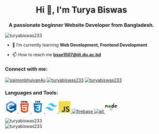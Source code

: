 <h1 align="center">Hi 👋, I'm Turya Biswas</h1>
<h3 align="center">A passionate beginner Website Developer from Bangladesh.</h3>

<p align="left"> <img src="https://komarev.com/ghpvc/?username=turyabiswas233&label=Profile%20views&color=0e75b6&style=flat" alt="turyabiswas233" /> </p>

- 🌱 I’m currently learning **Web Development, Frontend Development**

- 📫 How to reach me **<bsse1507@iit.du.ac.bd>**

<h3 align="left">Connect with me:</h3>
<p align="left">
<a href="https://fb.com/tBiswas.012" target="blank"><img align="center" src="https://raw.githubusercontent.com/rahuldkjain/github-profile-readme-generator/master/src/images/icons/Social/facebook.svg" alt="saimonbhuiyan4u" height="30" width="40" /></a>
<!-- <a href="https://instagram.com/_mahmudulturyabiswas233_" target="blank"><img align="center" src="https://raw.githubusercontent.com/rahuldkjain/github-profile-readme-generator/master/src/images/icons/Social/instagram.svg" alt="_mahmudulturyabiswas233_" height="30" width="40" /></a> -->
<a href="https://codeforces.com/profile/bsse1507" target="blank"><img align="center" src="https://raw.githubusercontent.com/rahuldkjain/github-profile-readme-generator/master/src/images/icons/Social/codeforces.svg" alt="turyabiswas233" height="30" width="40" /></a>
<a href="https://leetcode.com/bsse1507/" target="blank"><img align="center" src="https://raw.githubusercontent.com/rahuldkjain/github-profile-readme-generator/master/src/images/icons/Social/leet-code.svg" alt="turyabiswas233" height="30" width="40" /></a>
</p>

<h3 align="left">Languages and Tools:</h3>
<p align="left">
    <!-- <a href="https://developer.android.com" target="_blank" rel="noreferrer">
    <img src="https://raw.githubusercontent.com/devicons/devicon/master/icons/android/android-original-wordmark.svg" alt="android" width="40" height="40"/>
    </a> -->
    <a href="https://www.cprogramming.com/" target="_blank" rel="noreferrer">
    <img src="https://raw.githubusercontent.com/devicons/devicon/master/icons/c/c-original.svg" alt="c" width="40" height="40"/>
    </a>
    <!-- <a href="https://www.w3schools.com/cpp/" target="_blank" rel="noreferrer">
    <img src="https://raw.githubusercontent.com/devicons/devicon/master/icons/cplusplus/cplusplus-original.svg" alt="cplusplus" width="40" height="40"/>
        </a> -->
    <a href="https://www.w3.org/html/" target="_blank"rel="noreferrer">
        <img src="https://raw.githubusercontent.com/devicons/devicon/master/icons/html5/html5-original-wordmark.svg"alt="html5" width="40" height="40"/>
    </a>
    <a href="https://www.w3schools.com/css/" target="_blank"rel="noreferrer">
        <img src="https://raw.githubusercontent.com/devicons/devicon/master/icons/css3/css3-original-wordmark.svg"alt="css3" width="40" height="40"/>
    </a>
    <a href="https://www.w3schools.com/css/" target="_blank"rel="noreferrer">
        <img src="https://raw.githubusercontent.com/devicons/devicon/master/icons/tailwindcss/tailwindcss-original.svg" alt="tailwind" width="40"height="40"/>
    </a>
    <!-- <a href="https://www.java.com" target="_blank" rel="noreferrer">
        <img src="https://raw.githubusercontent.com/devicons/devicon/master/icons/java/java-original.svg" alt="java" width="40" height="40"/>
    </a> -->
    <a href="https://developer.mozilla.org/en-US/docs/Web/JavaScript" target="_blank"rel="noreferrer">
        <img src="https://raw.githubusercontent.com/devicons/devicon/master/icons/javascript/javascript-original.svg" alt="javascript" width="40"height="40"/>
    </a>
    <!-- <a href="https://expressjs.com" target="_blank" rel="noreferrer">
        <img src="https://raw.githubusercontent.com/devicons/devicon/master/icons/express/express-original-wordmark.svg" alt="express" width="40" height="40"/>
    </a> -->
    <a href="https://firebase.google.com/" target="_blank" rel="noreferrer">
        <img src="https://www.vectorlogo.zone/logos/firebase/firebase-icon.svg" alt="firebase" width="40"height="40"/>
    </a>
    <a href="https://git-scm.com/" target="_blank" rel="noreferrer">
        <img src="https://www.vectorlogo.zone/logos/git-scm/git-scm-icon.svg" alt="git" width="40"height="40"/>
    </a>
    <!-- <a href="https://kotlinlang.org" target="_blank" rel="noreferrer">
        <img src="https://www.vectorlogo.zone/logos/kotlinlang/kotlinlang-icon.svg" alt="kotlin" width="40" height="40"/>
    </a> -->
    <a href="https://nodejs.org" target="_blank" rel="noreferrer">
        <img src="https://raw.githubusercontent.com/devicons/devicon/master/icons/nodejs/nodejs-original-wordmark.svg"alt="nodejs" width="40" height="40"/>
    </a>
</p>

<p>
    <img align="left"src="https://github-readme-stats.vercel.app/api/top-langs?username=turyabiswas233&show_icons=true&locale=en&layout=compact&theme=dracula" alt="turyabiswas233" width="400" />
</p>

<p>&nbsp;
    <img align="center"src="https://github-readme-stats.vercel.app/api?username=turyabiswas233&show_icons=true&&theme=dracula" alt="turyabiswas233"  width="400" />
</p>
